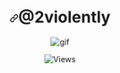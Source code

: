 <h1 align="center"><a id="user-content-@2violently" class="anchor" aria-hidden="true" href="#KyotoGrabber"><svg class="octicon octicon-link" viewBox="0 0 16 16" version="1.1" width="16" height="16" aria-hidden="true"><path fill-rule="" d="M7.775 3.275a.75.75 0 001.06 1.06l1.25-1.25a2 2 0 112.83 2.83l-2.5 2.5a2 2 0 01-2.83 0 .75.75 0 00-1.06 1.06 3.5 3.5 0 004.95 0l2.5-2.5a3.5 3.5 0 00-4.95-4.95l-1.25 1.25zm-4.69 9.64a2 2 0 010-2.83l2.5-2.5a2 2 0 012.83 0 .75.75 0 001.06-1.06 3.5 3.5 0 00-4.95 0l-2.5 2.5a3.5 3.5 0 004.95 4.95l1.25-1.25a.75.75 0 00-1.06-1.06l-1.25 1.25a2 2 0 01-2.83 0z"></path></svg></a>@2violently</h1>

</p>
<p align="center"> <img src="[https://gpvc.arturio.dev/2violently](https://i.pinimg.com/originals/f0/ab/bb/f0abbb0f16d564bf82563c68b6d5a832.gif)" alt="gif" /> 
</p>

</p>
<p align="center"> <img src="https://gpvc.arturio.dev/2violently" alt="Views" /> 
</p>
